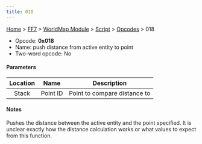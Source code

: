 ```yaml
---
title: 018
---
```


[Home](/Main%20Page.md) > [FF7](/FF7.md) > [WorldMap Module](/FF7/WorldMap%20Module.md) > [Script](/FF7/WorldMap%20Module/Script.md) > [Opcodes](/FF7/WorldMap%20Module/Script/Opcodes.md) > 018

-   Opcode: **0x018**
-   Name: push distance from active entity to point
-   Two-word opcode: No

#### Parameters

| Location |   Name   |         Description          |
|:--------:|:--------:|:----------------------------:|
|  Stack   | Point ID | Point to compare distance to |

#### Notes

Pushes the distance between the active entity and the point specified.
It is unclear exactly how the distance calculation works or what values
to expect from this function.
